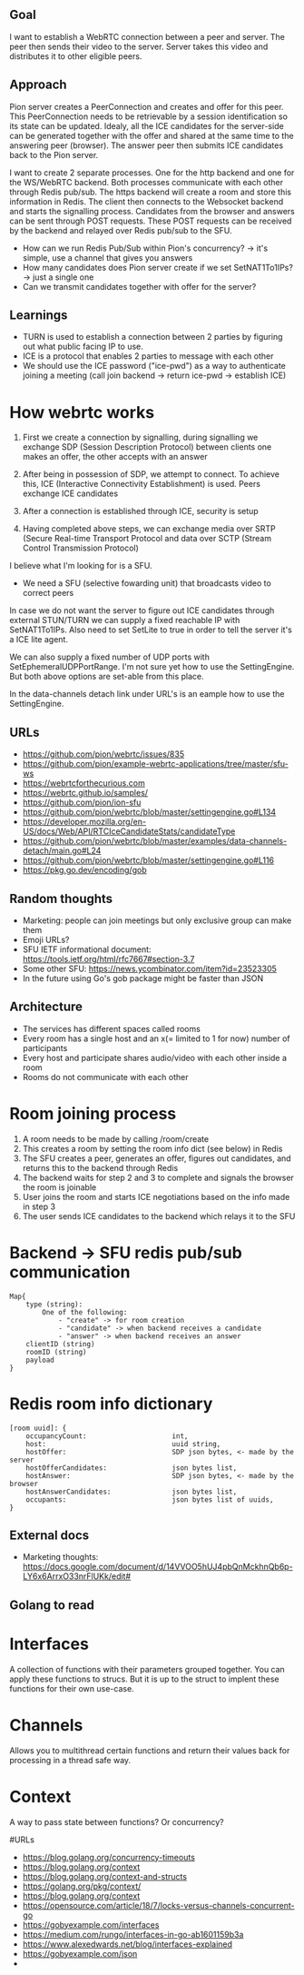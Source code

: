 ## Goal

I want to establish a WebRTC connection between a peer and server. The peer then sends their video to the server.
Server takes this video and distributes it to other eligible peers.

## Approach

Pion server creates a PeerConnection and creates and offer for this peer. This PeerConnection needs to be retrievable by a session identification so its state can be updated. Idealy, all the ICE candidates for the server-side can be generated together with the offer and shared at the same time to the answering peer (browser). The answer peer then submits ICE candidates back to the Pion server.

I want to create 2 separate processes. One for the http backend and one for the WS/WebRTC backend. Both processes communicate with each other through Redis pub/sub. The https backend will create a room and store this information in Redis. The client then connects to the Websocket backend and starts the signalling process. Candidates from the browser and answers can be sent through POST requests. These POST requests can be received by the backend and relayed over Redis pub/sub to the SFU.

- How can we run Redis Pub/Sub within Pion's concurrency? -> it's simple, use a channel that gives you answers
- How many candidates does Pion server create if we set SetNAT1To1IPs? -> just a single one
- Can we transmit candidates together with offer for the server?

## Learnings

- TURN is used to establish a connection between 2 parties by figuring out what public facing IP to use.
- ICE is a protocol that enables 2 parties to message with each other
- We should use the ICE password ("ice-pwd") as a way to authenticate joining a meeting (call join backend -> return ice-pwd -> establish ICE)

# How webrtc works

1. First we create a connection by signalling, during signalling we exchange SDP (Session Description Protocol) between clients one makes an offer, the other accepts with an answer

2. After being in possession of SDP, we attempt to connect. To achieve this, ICE (Interactive Connectivity Establishment) is used. Peers exchange ICE candidates

3. After a connection is established through ICE, security is setup

4. Having completed above steps, we can exchange media over SRTP (Secure Real-time Transport Protocol and data over SCTP (Stream Control Transmission Protocol)

I believe what I'm looking for is a SFU.

- We need a SFU (selective fowarding unit) that broadcasts video to correct peers

In case we do not want the server to figure out ICE candidates through external STUN/TURN we can supply a fixed reachable IP with SetNAT1To1IPs. Also need to set SetLite to true in order to tell the server it's a ICE lite agent.

We can also supply a fixed number of UDP ports with SetEphemeralUDPPortRange. I'm not sure yet how to use the SettingEngine. But both above options are set-able from this place.

In the data-channels detach link under URL's is an eample how to use the SettingEngine.

## URLs

- https://github.com/pion/webrtc/issues/835
- https://github.com/pion/example-webrtc-applications/tree/master/sfu-ws
- https://webrtcforthecurious.com
- https://webrtc.github.io/samples/
- https://github.com/pion/ion-sfu
- https://github.com/pion/webrtc/blob/master/settingengine.go#L134
- https://developer.mozilla.org/en-US/docs/Web/API/RTCIceCandidateStats/candidateType
- https://github.com/pion/webrtc/blob/master/examples/data-channels-detach/main.go#L24
- https://github.com/pion/webrtc/blob/master/settingengine.go#L116
- https://pkg.go.dev/encoding/gob

## Random thoughts

- Marketing: people can join meetings but only exclusive group can make them
- Emoji URLs?
- SFU IETF informational document: https://tools.ietf.org/html/rfc7667#section-3.7
- Some other SFU: https://news.ycombinator.com/item?id=23523305
- In the future using Go's gob package might be faster than JSON

## Architecture

- The services has different spaces called rooms
- Every room has a single host and an x(= limited to 1 for now) number of participants
- Every host and participate shares audio/video with each other inside a room
- Rooms do not communicate with each other

# Room joining process

1. A room needs to be made by calling /room/create
2. This creates a room by setting the room info dict (see below) in Redis
3. The SFU creates a peer, generates an offer, figures out candidates, and returns this to the backend through Redis
4. The backend waits for step 2 and 3 to complete and signals the browser the room is joinable
5. User joins the room and starts ICE negotiations based on the info made in step 3
6. The user sends ICE candidates to the backend which relays it to the SFU

# Backend -> SFU redis pub/sub communication

```
Map{
    type (string):
        One of the following:
            - "create" -> for room creation
            - "candidate" -> when backend receives a candidate
            - "answer" -> when backend receives an answer
    clientID (string)
    roomID (string)
    payload
}
```

# Redis room info dictionary

```
[room uuid]: {
	occupancyCount:                     int,
	host:                               uuid string,
	hostOffer:                          SDP json bytes, <- made by the server
    hostOfferCandidates:                json bytes list,
	hostAnswer:                         SDP json bytes, <- made by the browser
	hostAnswerCandidates:               json bytes list,
	occupants:                          json bytes list of uuids,
}
```

## External docs

- Marketing thoughts: https://docs.google.com/document/d/14VVOO5hUJ4pbQnMckhnQb6p-LY6x6ArrxO33nrFlUKk/edit#

## Golang to read

# Interfaces

A collection of functions with their parameters grouped together. You can apply these functions to strucs. But it is up to the struct to implent these functions for their own use-case.

# Channels

Allows you to multithread certain functions and return their values back for processing in a thread safe way.

# Context

A way to pass state between functions? Or concurrency?

#URLs

- https://blog.golang.org/concurrency-timeouts
- https://blog.golang.org/context
- https://blog.golang.org/context-and-structs
- https://golang.org/pkg/context/
- https://blog.golang.org/context
- https://opensource.com/article/18/7/locks-versus-channels-concurrent-go
- https://gobyexample.com/interfaces
- https://medium.com/rungo/interfaces-in-go-ab1601159b3a
- https://www.alexedwards.net/blog/interfaces-explained
- https://gobyexample.com/json
-
